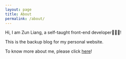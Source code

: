 ```yaml
---
layout: page
title: About
permalink: /about/
---
```


Hi, I am Zun Liang, a self-taught front-end developer👩🏻‍💻! 

This is the backup blog for my personal website. 

To know more about me, please click [here](https://zun-liang.github.io/about/)!
